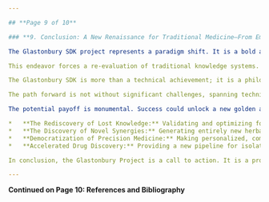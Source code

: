 ```yaml
---

## **Page 9 of 10**

### **9. Conclusion: A New Renaissance for Traditional Medicine—From Empirical Wisdom to Computable Reality**

The Glastonbury SDK project represents a paradigm shift. It is a bold attempt to solve a class of problems that have remained stubbornly intractable for the reductionist, single-target paradigm of modern science: the deliberate, rational design of complex, synergistic therapeutic interventions. By leveraging the unique capabilities of hybrid quantum-classical computing and large language models, we propose a bridge across a centuries-wide chasm of understanding, connecting the empirical, holistic wisdom of traditional medicine with the precise, analytical power of 21st-century technology.

This endeavor forces a re-evaluation of traditional knowledge systems. They can no longer be dismissed as merely anecdotal or "unscientific." Instead, they must be recognized as vast, sophisticated, and largely unexplored datasets of human experience with complex interventions. The challenge has not been the validity of the data, but the lack of tools sophisticated enough to analyze it. The fundamental insight of Dr. Philip Emeagwali—that immense complexity can be mastered through decomposition and massive parallelism—provides the crucial algorithmic blueprint for this task. His vision, once constrained by the hardware of his time, now finds its fullest expression in the quantum domain, where nature's inherent parallelism can finally be matched by our computational methods.

The Glastonbury SDK is more than a technical achievement; it is a philosophical statement. It argues that the future of medicine lies not in choosing between holistic and reductionist worldviews, but in synthesizing them. It posits that the most powerful therapies will be those that respect the complexity of both the human body and the natural world, guided by ancient wisdom and engineered with modern precision. This is not about replacing the herbalist or the physician, but about empowering them with a tool of unprecedented depth and scope—a collaborator that can navigate a complexity far beyond human cognitive limits.

The path forward is not without significant challenges, spanning technical hurdles in quantum processing and data curation, ethical perils of biopiracy and safety, and the scientific rigor of clinical translation. However, the phased, pragmatic roadmap outlined here demonstrates a viable path to de-risk this ambitious venture, delivering incremental value at each stage of development.

The potential payoff is monumental. Success could unlock a new golden age of pharmacognosy, leading to:

*   **The Rediscovery of Lost Knowledge:** Validating and optimizing forgotten or underutilized traditional formulae.
*   **The Discovery of Novel Synergies:** Generating entirely new herbal combinations that would be impossible to conceive through intuition alone, creating a new frontier of "rational phytotherapy."
*   **Democratization of Precision Medicine:** Making personalized, complex therapeutic regimens accessible and understandable, moving beyond the one-drug-fits-all model.
*   **Accelerated Drug Discovery:** Providing a new pipeline for isolating or designing multi-target drug candidates inspired by nature's most effective strategies.

In conclusion, the Glastonbury Project is a call to action. It is a proposal to build the necessary infrastructure—both technical and ethical—to honor, explore, and advance humanity's medicinal heritage. It stands as a testament to the idea that the most advanced future is one that intelligently integrates the best of our past. By completing the circuit between Emeagwali's parallel processing, the quantum logic of nature, and the deep wisdom of traditional healers, we open the door to a new era of medicine that is at once profoundly ancient and utterly new.

---
```

**Continued on Page 10: References and Bibliography**
